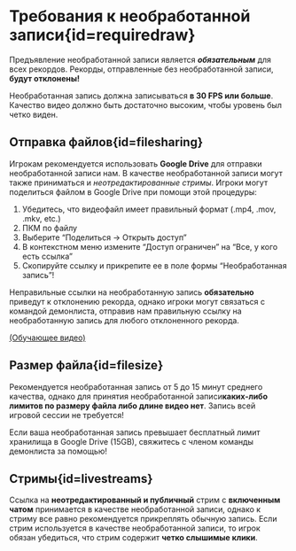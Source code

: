 <div class='panel fade js-scroll-anim' data-anim='fade'>

# Требования к необработанной записи{id=requiredraw}

Предъявление необработанной записи является **_обязательным_** для всех рекордов. Рекорды, отправленные без необработанной записи, **будут отклонены!**

Необработанная запись должна записываться **в 30 FPS или больше**. Качество видео должно быть достаточно высоким, чтобы уровень был четко виден.

## Отправка файлов{id=filesharing}

Игрокам рекомендуется использовать **Google Drive** для отправки необработанной записи нам. В качестве необработанной записи могут также приниматься и _неотредактированные стримы_. Игроки могут поделиться файлом в Google Drive при помощи этой процедуры:

1. Убедитесь, что видеофайл имеет правильный формат (.mp4, .mov, .mkv, etc.)</br>
2. ПКМ по файлу</br>
3. Выберите “Поделиться -> Открыть доступ”</br>
4. В контекстном меню измените “Доступ ограничен” на “Все, у кого есть ссылка”</br>
5. Скопируйте ссылку и прикрепите ее в поле формы “Необработанная запись”!</br>

Неправильные ссылки на необработанную запись **обязательно** приведут к отклонению рекорда, однако игроки могут связаться с командой демонлиста, отправив нам правильную ссылку на необработанную запись для любого отклоненного рекорда.

[(Обучающее видео)](https://youtu.be/3LeRPX9bETw?feature=shared)

## Размер файла{id=filesize}

Рекомендуется необработанная запись от 5 до 15 минут среднего качества, однако для принятия необработанной записи**каких-либо лимитов по размеру файла либо длине видео нет**. Запись всей игровой сессии не требуется!

Если ваша необработанная запись превышает бесплатный лимит хранилища в Google Drive (15GB), свяжитесь с членом команды демонлиста за помощью!

## Стримы{id=livestreams}

Ссылка на **неотредактированный и публичный** стрим с **включенным чатом** принимается в качестве необработанной записи, однако к стриму все равно рекомендуется прикреплять обычную запись. Если стрим используется в качестве необработанной записи, то игрок обязан убедиться, что стрим содержит **четко слышимые клики**.

</div>
